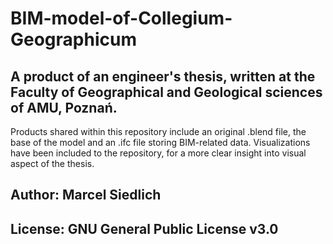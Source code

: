 # BIM-model-of-Collegium-Geographicum
## A product of an engineer's thesis, written at the Faculty of Geographical and Geological sciences of AMU, Poznań. 

Products shared within this repository include an original .blend file, the base of the model and an .ifc file storing BIM-related data.
Visualizations have been included to the repository, for a more clear insight into visual aspect of the thesis.



## Author: Marcel Siedlich

## License: GNU General Public License v3.0
